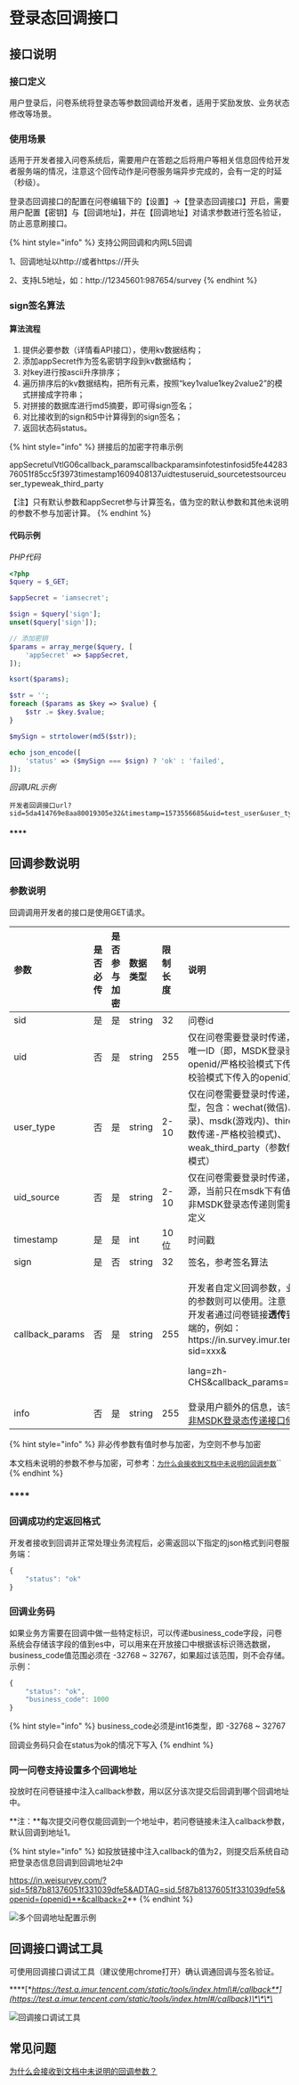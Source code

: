 # 登录态回调接口

## 接口说明

### 接口定义

用户登录后，问卷系统将登录态等参数回调给开发者，适用于奖励发放、业务状态修改等场景。

#### 

### 使用场景

适用于开发者接入问卷系统后，需要用户在答题之后将用户等相关信息回传给开发者服务端的情况，注意这个回传动作是问卷服务端异步完成的，会有一定的时延（秒级）。

登录态回调接口的配置在问卷编辑下的【设置】-&gt;【登录态回调接口】开启，需要用户配置【密钥】与【回调地址】，并在【回调地址】对请求参数进行签名验证，防止恶意刷接口。

{% hint style="info" %}
支持公网回调和内网L5回调

1、回调地址以http://或者https://开头

2、支持L5地址，如：http://12345601:987654/survey
{% endhint %}

### 

### sign签名算法

#### **算法流程**

1. 提供必要参数（详情看API接口），使用kv数据结构；
2. 添加appSecret作为签名密钥字段到kv数据结构；
3. 对key进行按ascii升序排序；
4. 遍历排序后的kv数据结构，把所有元素，按照“key1value1key2value2”的模式拼接成字符串；
5. 对拼接的数据库进行md5摘要，即可得sign签名；
6. 对比接收到的sign和5中计算得到的sign签名；
7. 返回状态码status。

{% hint style="info" %}
拼接后的加密字符串示例

appSecretuIVtlG06callback\_paramscallbackparamsinfotestinfosid5fe4428376051f85cc5f3973timestamp1609408137uidtestuseruid\_sourcetestsourceuser\_typeweak\_third\_party

【注】只有默认参数和appSecret参与计算签名，值为空的默认参数和其他未说明的参数不参与加密计算。
{% endhint %}



#### **代码示例**

_PHP代码_ 

```php
<?php
$query = $_GET;

$appSecret = 'iamsecret';

$sign = $query['sign'];
unset($query['sign']);

// 添加密钥
$params = array_merge($query, [
    'appSecret' => $appSecret,
]);

ksort($params);

$str = '';
foreach ($params as $key => $value) {
    $str .= $key.$value;
}

$mySign = strtolower(md5($str));

echo json_encode([
    'status' => ($mySign === $sign) ? 'ok' : 'failed',
]);
```

_回调URL示例_

```aspnet
开发者回调接口url?sid=5da414769e8aa80019305e32&timestamp=1573556685&uid=test_user&user_type=third_party&uid_source=qq&info=afdadsfasdfasdf&callback_params=callbackparams&sign=38408d6222e1a4c6fa598e4820443ca8
```

#### \*\*\*\*

## **回调参数说明**

### **参数说明**

回调调用开发者的接口是使用GET请求。

<table>
  <thead>
    <tr>
      <th style="text-align:left">&#x53C2;&#x6570;</th>
      <th style="text-align:left">&#x662F;&#x5426;&#x5FC5;&#x4F20;</th>
      <th style="text-align:left">&#x662F;&#x5426;&#x53C2;&#x4E0E;&#x52A0;&#x5BC6;</th>
      <th style="text-align:left">&#x6570;&#x636E;&#x7C7B;&#x578B;</th>
      <th style="text-align:left">&#x9650;&#x5236;&#x957F;&#x5EA6;</th>
      <th style="text-align:left">&#x8BF4;&#x660E;</th>
    </tr>
  </thead>
  <tbody>
    <tr>
      <td style="text-align:left">sid</td>
      <td style="text-align:left">&#x662F;</td>
      <td style="text-align:left">&#x662F;</td>
      <td style="text-align:left">string</td>
      <td style="text-align:left">32</td>
      <td style="text-align:left">&#x95EE;&#x5377;id</td>
    </tr>
    <tr>
      <td style="text-align:left">uid</td>
      <td style="text-align:left">&#x5426;</td>
      <td style="text-align:left">&#x662F;</td>
      <td style="text-align:left">string</td>
      <td style="text-align:left">255</td>
      <td style="text-align:left">&#x4EC5;&#x5728;&#x95EE;&#x5377;&#x9700;&#x8981;&#x767B;&#x5F55;&#x65F6;&#x4F20;&#x9012;&#xFF0C;&#x767B;&#x5F55;&#x7528;&#x6237;&#x7684;&#x552F;&#x4E00;ID&#xFF08;&#x5373;&#xFF0C;MSDK&#x767B;&#x5F55;&#x9A8C;&#x8BC1;&#x4E2D;&#x7684;&#x73A9;&#x5BB6;openid/&#x4E25;&#x683C;&#x6821;&#x9A8C;&#x6A21;&#x5F0F;&#x4E0B;&#x4F20;&#x5165;&#x7684;uid/&#x4E0D;&#x6821;&#x9A8C;&#x6A21;&#x5F0F;&#x4E0B;&#x4F20;&#x5165;&#x7684;openid&#xFF09;</td>
    </tr>
    <tr>
      <td style="text-align:left">user_type</td>
      <td style="text-align:left">&#x5426;</td>
      <td style="text-align:left">&#x662F;</td>
      <td style="text-align:left">string</td>
      <td style="text-align:left">2-10</td>
      <td style="text-align:left">&#x4EC5;&#x5728;&#x95EE;&#x5377;&#x9700;&#x8981;&#x767B;&#x5F55;&#x65F6;&#x4F20;&#x9012;&#xFF0C;&#x767B;&#x5F55;&#x7528;&#x6237;&#x7C7B;&#x578B;&#xFF0C;&#x5305;&#x542B;&#xFF1A;wechat(&#x5FAE;&#x4FE1;)&#x3001;qq(QQ&#x767B;&#x5F55;)&#x3001;msdk(&#x6E38;&#x620F;&#x5185;)&#x3001;third_party(&#x53C2;&#x6570;&#x4F20;&#x9012;-&#x4E25;&#x683C;&#x6821;&#x9A8C;&#x6A21;&#x5F0F;)&#x3001;weak_third_party&#xFF08;&#x53C2;&#x6570;&#x4F20;&#x9012;-&#x4E0D;&#x6821;&#x9A8C;&#x6A21;&#x5F0F;&#xFF09;</td>
    </tr>
    <tr>
      <td style="text-align:left">uid_source</td>
      <td style="text-align:left">&#x5426;</td>
      <td style="text-align:left">&#x662F;</td>
      <td style="text-align:left">string</td>
      <td style="text-align:left">2-10</td>
      <td style="text-align:left">&#x4EC5;&#x5728;&#x95EE;&#x5377;&#x9700;&#x8981;&#x767B;&#x5F55;&#x65F6;&#x4F20;&#x9012;&#xFF0C;&#x767B;&#x5F55;&#x7528;&#x6237;&#x6765;&#x6E90;&#xFF0C;&#x5F53;&#x524D;&#x53EA;&#x5728;msdk&#x4E0B;&#x6709;&#x503C;wx&#x4E0E;qq&#xFF0C;&#x975E;MSDK&#x767B;&#x5F55;&#x6001;&#x4F20;&#x9012;&#x5219;&#x9700;&#x8981;&#x5F00;&#x53D1;&#x8005;&#x81EA;&#x5DF1;&#x5B9A;&#x4E49;</td>
    </tr>
    <tr>
      <td style="text-align:left">timestamp</td>
      <td style="text-align:left">&#x662F;</td>
      <td style="text-align:left">&#x662F;</td>
      <td style="text-align:left">int</td>
      <td style="text-align:left">10&#x4F4D;</td>
      <td style="text-align:left">&#x65F6;&#x95F4;&#x6233;</td>
    </tr>
    <tr>
      <td style="text-align:left">sign</td>
      <td style="text-align:left">&#x662F;</td>
      <td style="text-align:left">&#x5426;</td>
      <td style="text-align:left">string</td>
      <td style="text-align:left">32</td>
      <td style="text-align:left">&#x7B7E;&#x540D;&#xFF0C;&#x53C2;&#x8003;&#x7B7E;&#x540D;&#x7B97;&#x6CD5;</td>
    </tr>
    <tr>
      <td style="text-align:left">callback_params</td>
      <td style="text-align:left">&#x5426;</td>
      <td style="text-align:left">&#x662F;</td>
      <td style="text-align:left">string</td>
      <td style="text-align:left">255</td>
      <td style="text-align:left">
        <p>&#x5F00;&#x53D1;&#x8005;&#x81EA;&#x5B9A;&#x4E49;&#x56DE;&#x8C03;&#x53C2;&#x6570;&#xFF0C;&#x4E1A;&#x52A1;&#x9700;&#x8981;&#x989D;&#x5916;&#x7684;&#x53C2;&#x6570;&#x5219;&#x53EF;&#x4EE5;&#x4F7F;&#x7528;&#x3002;&#x6CE8;&#x610F;&#xFF1A;&#x8BE5;&#x53C2;&#x6570;&#x662F;&#x7531;&#x5F00;&#x53D1;&#x8005;&#x901A;&#x8FC7;&#x95EE;&#x5377;&#x94FE;&#x63A5;<b>&#x900F;&#x4F20;</b>&#x5230;&#x5F00;&#x53D1;&#x8005;&#x670D;&#x52A1;&#x7AEF;&#x7684;&#xFF0C;&#x4F8B;&#x5982;&#xFF1A;https://in.survey.imur.tencent.com/?sid=xxx&amp;</p>
        <p>lang=zh-CHS&amp;callback_params=xxxxx</p>
      </td>
    </tr>
    <tr>
      <td style="text-align:left">info</td>
      <td style="text-align:left">&#x5426;</td>
      <td style="text-align:left">&#x662F;</td>
      <td style="text-align:left">string</td>
      <td style="text-align:left">255</td>
      <td style="text-align:left">&#x767B;&#x5F55;&#x7528;&#x6237;&#x989D;&#x5916;&#x7684;&#x4FE1;&#x606F;&#xFF0C;&#x8BE5;&#x5B57;&#x6BB5;&#x53EF;&#x4EE5;&#x914D;&#x5408;
        <a
        href="fei-msdk-deng-lu-tai-chuan-di-jie-kou.md">&#x975E;MSDK&#x767B;&#x5F55;&#x6001;&#x4F20;&#x9012;&#x63A5;&#x53E3;&#x4F7F;&#x7528;</a>&#x3002;</td>
    </tr>
  </tbody>
</table>

{% hint style="info" %}
非必传参数有值时参与加密，为空则不参与加密

本文档未说明的参数不参与加密，可参考：[`为什么会接收到文档中未说明的回调参数`](../chang-jian-wen-ti/wei-shen-me-hui-jie-shou-dao-wen-dang-zhong-wei-shuo-ming-de-hui-tiao-can-shu.md)\`\`
{% endhint %}

### \*\*\*\*

### **回调成功约定返回格式**

开发者接收到回调并正常处理业务流程后，必需返回以下指定的json格式到问卷服务端：

```javascript
{
    "status": "ok"
}
```

### 回调业务码

如果业务方需要在回调中做一些特定标识，可以传递business\_code字段，问卷系统会存储该字段的值到es中，可以用来在开放接口中根据该标识筛选数据，business\_code值范围必须在 -32768 ~ 32767，如果超过该范围，则不会存储。示例：

```javascript
{
    "status": "ok",
    "business_code": 1000
}
```

{% hint style="info" %}
business\_code必须是int16类型，即 -32768 ~ 32767

回调业务码只会在status为ok的情况下写入
{% endhint %}

### 同一问卷支持设置多个回调地址

投放时在问卷链接中注入callback参数，用以区分该次提交后回调到哪个回调地址中。

**注：**每次提交问卷仅能回调到一个地址中，若问卷链接未注入callback参数，默认回调到地址1。

{% hint style="info" %}
如投放链接中注入callback的值为2，则提交后系统自动把登录态信息回调到回调地址2中

https://in.weisurvey.com/?sid=5f87b81376051f331039dfe5&ADTAG=sid.5f87b81376051f331039dfe5&openid={openid}**&callback=2**
{% endhint %}

![&#x591A;&#x4E2A;&#x56DE;&#x8C03;&#x5730;&#x5740;&#x914D;&#x7F6E;&#x793A;&#x4F8B;](../.gitbook/assets/image%20%28592%29.png)



## 回调接口调试工具

可使用回调接口调试工具（建议使用chrome打开）确认调通回调与签名验证。

\*\*\*\*[**https://test.a.imur.tencent.com/static/tools/index.html\#/callback**](https://test.a.imur.tencent.com/static/tools/index.html#/callback)\*\*\*\*

![&#x56DE;&#x8C03;&#x63A5;&#x53E3;&#x8C03;&#x8BD5;&#x5DE5;&#x5177;](../.gitbook/assets/image%20%28381%29.png)



## 常见问题

[为什么会接收到文档中未说明的回调参数？](../chang-jian-wen-ti/wei-shen-me-hui-jie-shou-dao-wen-dang-zhong-wei-shuo-ming-de-hui-tiao-can-shu.md)

